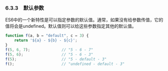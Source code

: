 ### 6.3.3　默认参数

ES6中的一个新特性是可以指定参数的默认值。通常，如果没有给参数传值，它的值将会是undefined。默认值则可以给这些参数指定其他的默认值。

```javascript
function f(a, b = "default", c = 3) {
    return '${a} - ${b} - ${c}';
} 
f(5, 6, 7);              // "5 - 6 - 7"
f(5, 6);                 // "5 - 6 - 3"
f(5);                    // "5 - default - 3"
f();                     // "undefined - default - 3"
```

